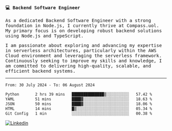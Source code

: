 
<samp>
  
#### 💻 Backend Software Engineer

As a dedicated Backend Software Engineer with a strong foundation in Node.js, I currently thrive at Compass.uol. My primary focus is on developing robust backend solutions using Node.js and TypeScript.

I am passionate about exploring and advancing my expertise in serverless architectures, particularly within the AWS Cloud environment and leveraging the serverless framework. Continuously seeking to improve my skills and knowledge, I am committed to delivering high-quality, scalable, and efficient backend systems.

---

<!--START_SECTION:waka-->

```txt
From: 30 July 2024 - To: 06 August 2024

Python       2 hrs 39 mins   ██████████████▒░░░░░░░░░░   57.42 %
YAML         51 mins         ████▓░░░░░░░░░░░░░░░░░░░░   18.63 %
JSON         50 mins         ████▓░░░░░░░░░░░░░░░░░░░░   18.06 %
HTML         14 mins         █▒░░░░░░░░░░░░░░░░░░░░░░░   05.34 %
Git Config   1 min           ░░░░░░░░░░░░░░░░░░░░░░░░░   00.38 %
```

<!--END_SECTION:waka-->
  
</samp>

[![Linkedin](https://img.shields.io/badge/-Mateus%20Garcia-c080ff?style=flat-square&logo=Linkedin&logoColor=white&link=https://www.linkedin.com/in/mpgxc)](https://www.linkedin.com/in/mateusogarcia) 
